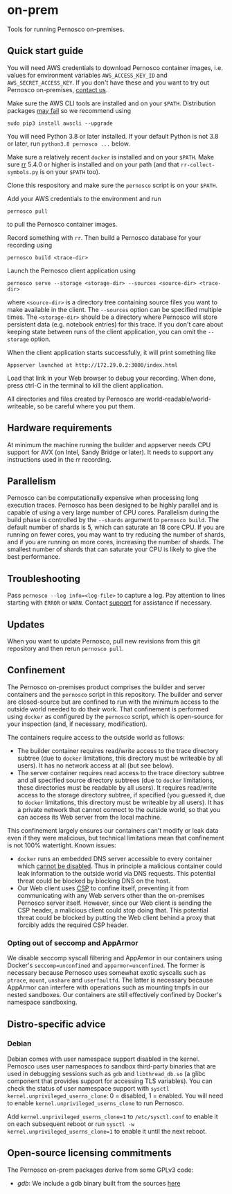 # on-prem

Tools for running Pernosco on-premises.

## Quick start guide

You will need AWS credentials to download Pernosco container images, i.e. values for environment variables `AWS_ACCESS_KEY_ID` and `AWS_SECRET_ACCESS_KEY`. If you don't have these and you want to try out Pernosco on-premises, [contact us](mailto:inquiries@pernos.co).

Make sure the AWS CLI tools are installed and on your `$PATH`. Distribution packages [may fail](https://github.com/aws/aws-cli/issues/2403) so we recommend using
```
sudo pip3 install awscli --upgrade
```

You will need Python 3.8 or later installed. If your default Python is not 3.8 or later, run `python3.8 pernosco ...` below.

Make sure a relatively recent `docker` is installed and on your `$PATH`. Make sure [rr](https://rr-project.org) 5.4.0 or higher is installed and on your path (and that `rr-collect-symbols.py` is on your `$PATH` too).

Clone this respository and make sure the `pernosco` script is on your `$PATH`.

Add your AWS credentials to the environment and run
```
pernosco pull
```
to pull the Pernosco container images.

Record something with `rr`. Then build a Pernosco database for your recording using
```
pernosco build <trace-dir>
```

Launch the Pernosco client application using
```
pernosco serve --storage <storage-dir> --sources <source-dir> <trace-dir>
```
where `<source-dir>` is a directory tree containing source files you want to make available in the client. The `--sources` option can be specified multiple times. The `<storage-dir>` should be a directory where Pernosco will store persistent data (e.g. notebook entries) for this trace. If you don't care about keeping state between runs of the client application, you can omit the `--storage` option.

When the client application starts successfully, it will print something like
```
Appserver launched at http://172.29.0.2:3000/index.html
```
Load that link in your Web browser to debug your recording. When done, press ctrl-C in the terminal to kill the client application.

All directories and files created by Pernosco are world-readable/world-writeable, so be careful where you put them.

## Hardware requirements

At minimum the machine running the builder and appserver needs CPU support for AVX (on Intel, Sandy Bridge or later). It needs to support any instructions used in the rr recording.

## Parallelism

Pernosco can be computationally expensive when processing long execution traces. Pernosco has been designed to be highly parallel and is capable of using a very large number of CPU cores. Parallelism during the build phase is controlled by the `--shards` argument to `pernosco build`. The default number of shards is 5, which can saturate an 18 core CPU. If you are running on fewer cores, you may want to try reducing the number of shards, and if you are running on more cores, increasing the number of shards. The smallest number of shards that can saturate your CPU is likely to give the best performance.

## Troubleshooting

Pass `pernosco --log info=<log-file>` to capture a log. Pay attention to lines starting with `ERROR` or `WARN`. Contact [support](mailto:support@pernos.co) for assistance if necessary.

## Updates

When you want to update Pernosco, pull new revisions from this git repository and then rerun `pernosco pull`.

## Confinement

The Pernosco on-premises product comprises the builder and server containers and the `pernosco` script in this repository. The builder and server are closed-source but are confined to run with the minimum access to the outside world needed to do their work. That confinement is performed using `docker` as configured by the `pernosco` script, which is open-source for your inspection (and, if necessary, modification).

The containers require access to the outside world as follows:
* The builder container requires read/write access to the trace directory subtree (due to `docker` limitations, this directory must be writeable by all users). It has no network access at all (but see below).
* The server container requires read access to the trace directory subtree and all specified source directory subtrees (due to `docker` limitations, these directories must be readable by all users). It requires read/write access to the storage directory subtree, if specified (you guessed it, due to `docker` limitations, this directory must be writeable by all users). It has a private network that cannot connect to the outside world, so that you can access its Web server from the local machine.

This confinement largely ensures our containers can't modify or leak data even if they were malicious, but technical limitations mean that confinement is not 100% watertight. Known issues:
* `docker` runs an embedded DNS server accessible to every container which [cannot be disabled](https://github.com/moby/moby/issues/19474). Thus in principle a malicious container could leak information to the outside world via DNS requests. This potential threat could be blocked by blocking DNS on the host.
* Our Web client uses [CSP](https://developer.mozilla.org/en-US/docs/Web/HTTP/CSP) to confine itself, preventing it from communicating with any Web servers other than the on-premises Pernosco server itself. However, since our Web client is sending the CSP header, a malicious client could stop doing that. This potential threat could be blocked by putting the Web client behind a proxy that forcibly adds the required CSP header.

### Opting out of seccomp and AppArmor

We disable seccomp syscall filtering and AppArmor in our containers using Docker's `seccomp=unconfined` and `apparmor=unconfined`. The former is necessary because Pernosco uses somewhat exotic syscalls such as `ptrace`, `mount`, `unshare` and `userfaultfd`. The latter is necessary because AppArmor can interfere with operations such as mounting tmpfs in our nested sandboxes. Our containers are still effectively confined by Docker's namespace sandboxing.

## Distro-specific advice

### Debian

Debian comes with user namespace support disabled in the kernel. Pernosco uses user namespaces to sandbox third-party binaries that are used in debugging sessions such as `gdb` and `libthread_db.so` (a glibc component that provides support for accessing TLS variables). You can check the status of user namespace support with `sysctl kernel.unprivileged_userns_clone`: 0 = disabled, 1 = enabled. You will need to enable `kernel.unprivileged_userns_clone` to run Pernosco.

Add `kernel.unprivileged_userns_clone=1` to `/etc/sysctl.conf` to enable it on each subsequent reboot or run `sysctl -w kernel.unprivileged_userns_clone=1` to enable it until the next reboot.

## Open-source licensing commitments

The Pernosco on-prem packages derive from some GPLv3 code:
* *gdb*: We include a gdb binary built from the sources [here](https://github.com/Pernosco/binutils-gdb/tree/pernosco-gdb)
